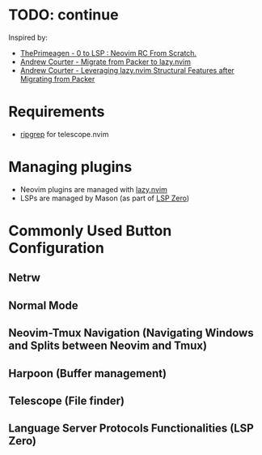 # TODO: continue
Inspired by: 
- [ThePrimeagen - 0 to LSP : Neovim RC From Scratch.](https://www.youtube.com/watch?v=w7i4amO_zaE)
- [Andrew Courter - Migrate from Packer to lazy.nvim](https://www.youtube.com/watch?v=cGZdvEIeiSg)
- [Andrew Courter - Leveraging lazy.nvim Structural Features after Migrating from Packer](https://www.youtube.com/watch?v=idIVVAvMSbM)

# Requirements
- [ripgrep](https://github.com/BurntSushi/ripgrep) for telescope.nvim

# Managing plugins
- Neovim plugins are managed with [lazy.nvim](https://github.com/folke/lazy.nvim)
- LSPs are managed by Mason (as part of [LSP Zero](https://github.com/VonHeikemen/lsp-zero.nvim?tab=readme-ov-file))

# Commonly Used Button Configuration
## Netrw
## Normal Mode
## Neovim-Tmux Navigation (Navigating Windows and Splits between Neovim and Tmux)
## Harpoon (Buffer management)
## Telescope (File finder)
## Language Server Protocols Functionalities (LSP Zero)

